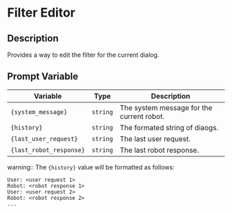 # Filter Editor

## Description

Provides a way to edit the filter for the current dialog.

## Prompt Variable

| Variable                | Type     | Description                               |
| ----------------------- | -------- | ----------------------------------------- |
| `{system_message}`      | `string` | The system message for the current robot. |
| `{history}`             | `string` | The formated string of diaogs.            |
| `{last_user_request}`   | `string` | The last user request.                    |
| `{last_robot_response}` | `string` | The last robot response.                  |

warning:: The `{history}` value will be formatted as follows:

```text
User: <user request 1>
Robot: <robot response 1>
User: <user request 2>
Robot: <robot response 2>
...
```
